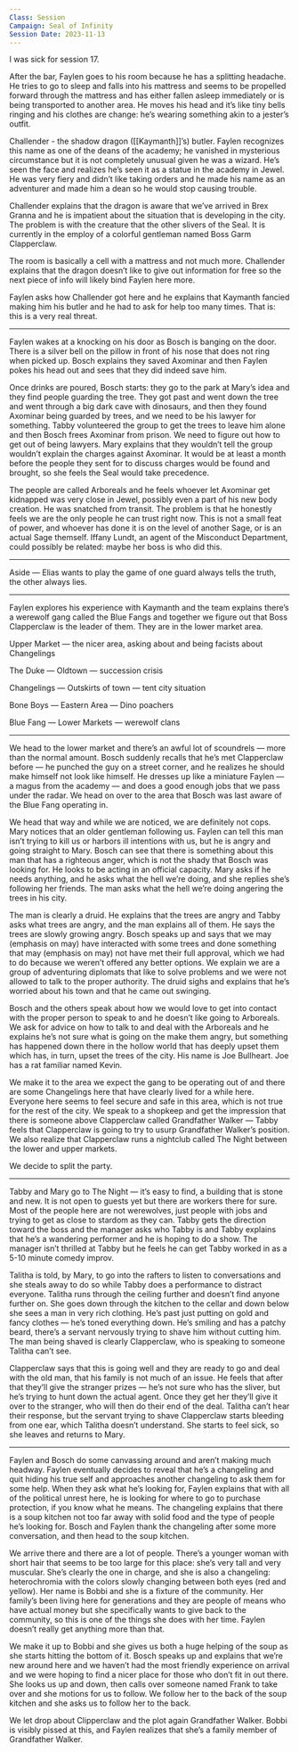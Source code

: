 ```yaml
---
Class: Session
Campaign: Seal of Infinity
Session Date: 2023-11-13
---
```

I was sick for session 17.

After the bar, Faylen goes to his room because he has a splitting headache. He tries to go to sleep and falls into his mattress and seems to be propelled forward through the mattress and has either fallen asleep immediately or is being transported to another area. He moves his head and it’s like tiny bells ringing and his clothes are change: he’s wearing something akin to a jester’s outfit.

Challender - the shadow dragon ([[Kaymanth]]’s) butler. Faylen recognizes this name as one of the deans of the academy; he vanished in mysterious circumstance but it is not completely unusual given he was a wizard. He’s seen the face and realizes he’s seen it as a statue in the academy in Jewel. He was very fiery and didn’t like taking orders and he made his name as an adventurer and made him a dean so he would stop causing trouble.

Challender explains that the dragon is aware that we’ve arrived in Brex Granna and he is impatient about the situation that is developing in the city. The problem is with the creature that the other slivers of the Seal. It is currently in the employ of a colorful gentleman named Boss Garm Clapperclaw.

The room is basically a cell with a mattress and not much more. Challender explains that the dragon doesn’t like to give out information for free so the next piece of info will likely bind Faylen here more.

Faylen asks how Challender got here and he explains that Kaymanth fancied making him his butler and he had to ask for help too many times. That is: this is a very real threat.

---

Faylen wakes at a knocking on his door as Bosch is banging on the door. There is a silver bell on the pillow in front of his nose that does not ring when picked up. Bosch explains they saved Axominar and then Faylen pokes his head out and sees that they did indeed save him.

Once drinks are poured, Bosch starts: they go to the park at Mary’s idea and they find people guarding the tree. They got past and went down the tree and went through a big dark cave with dinosaurs, and then they found Axominar being guarded by trees, and we need to be his lawyer for something. Tabby volunteered the group to get the trees to leave him alone and then Bosch frees Axominar from prison. We need to figure out how to get out of being lawyers. Mary explains that they wouldn’t tell the group wouldn’t explain the charges against Axominar. It would be at least a month before the people they sent for to discuss charges would be found and brought, so she feels the Seal would take precedence.

The people are called Arboreals and he feels whoever let Axominar get kidnapped was very close in Jewel, possibly even a part of his new body creation. He was snatched from transit. The problem is that he honestly feels we are the only people he can trust right now. This is not a small feat of power, and whoever has done it is on the level of another Sage, or is an actual Sage themself. Iffany Lundt, an agent of the Misconduct Department, could possibly be related: maybe her boss is who did this.

---

Aside — Elias wants to play the game of one guard always tells the truth, the other always lies.

---

Faylen explores his experience with Kaymanth and the team explains there’s a werewolf gang called the Blue Fangs and together we figure out that Boss Clapperclaw is the leader of them. They are in the lower market area.

Upper Market — the nicer area, asking about and being facists about Changelings

The Duke — Oldtown — succession crisis

Changelings — Outskirts of town — tent city situation

Bone Boys — Eastern Area — Dino poachers

Blue Fang — Lower Markets — werewolf clans

---

We head to the lower market and there’s an awful lot of scoundrels — more than the normal amount. Bosch suddenly recalls that he’s met Clapperclaw before — he punched the guy on a street corner, and he realizes he should make himself not look like himself. He dresses up like a miniature Faylen — a magus from the academy — and does a good enough jobs that we pass under the radar. We head on over to the area that Bosch was last aware of the Blue Fang operating in.

We head that way and while we are noticed, we are definitely not cops. Mary notices that an older gentleman following us. Faylen can tell this man isn’t trying to kill us or harbors ill intentions with us, but he is angry and going straight to Mary. Bosch can see that there is something about this man that has a righteous anger, which is not the shady that Bosch was looking for. He looks to be acting in an official capacity. Mary asks if he needs anything, and he asks what the hell we’re doing, and she replies she’s following her friends. The man asks what the hell we’re doing angering the trees in his city.

The man is clearly a druid. He explains that the trees are angry and Tabby asks what trees are angry, and the man explains all of them. He says the trees are slowly growing angry. Bosch speaks up and says that we may (emphasis on may) have interacted with some trees and done something that may (emphasis on may) not have met their full approval, which we had to do because we weren’t offered any better options. We explain we are a group of adventuring diplomats that like to solve problems and we were not allowed to talk to the proper authority. The druid sighs and explains that he’s worried about his town and that he came out swinging.

Bosch and the others speak about how we would love to get into contact with the proper person to speak to and he doesn’t like going to Arboreals. We ask for advice on how to talk to and deal with the Arboreals and he explains he’s not sure what is going on the make them angry, but something has happened down there in the hollow world that has deeply upset them which has, in turn, upset the trees of the city. His name is Joe Bullheart. Joe has a rat familiar named Kevin.

We make it to the area we expect the gang to be operating out of and there are some Changelings here that have clearly lived for a while here. Everyone here seems to feel secure and safe in this area, which is not true for the rest of the city. We speak to a shopkeep and get the impression that there is someone above Clapperclaw called Grandfather Walker — Tabby feels that Clapperclaw is going to try to usurp Grandfather Walker’s position. We also realize that Clapperclaw runs a nightclub called The Night between the lower and upper markets.

We decide to split the party.

---

Tabby and Mary go to The Night — it’s easy to find, a building that is stone and new. It is not open to guests yet but there are workers there for sure. Most of the people here are not werewolves, just people with jobs and trying to get as close to stardom as they can. Tabby gets the direction toward the boss and the manager asks who Tabby is and Tabby explains that he’s a wandering performer and he is hoping to do a show. The manager isn’t thrilled at Tabby but he feels he can get Tabby worked in as a 5-10 minute comedy improv.

Talitha is told, by Mary, to go into the rafters to listen to conversations and she steals away to do so while Tabby does a performance to distract everyone. Talitha runs through the ceiling further and doesn’t find anyone further on. She goes down through the kitchen to the cellar and down below she sees a man in very rich clothing. He’s past just putting on gold and fancy clothes — he’s toned everything down. He’s smiling and has a patchy beard, there’s a servant nervously trying to shave him without cutting him. The man being shaved is clearly Clapperclaw, who is speaking to someone Talitha can’t see.

Clapperclaw says that this is going well and they are ready to go and deal with the old man, that his family is not much of an issue. He feels that after that they’ll give the stranger prizes — he’s not sure who has the sliver, but he’s trying to hunt down the actual agent. Once they get her they’ll give it over to the stranger, who will then do their end of the deal. Talitha can’t hear their response, but the servant trying to shave Clapperclaw starts bleeding from one ear, which Talitha doesn’t understand. She starts to feel sick, so she leaves and returns to Mary.

---

Faylen and Bosch do some canvassing around and aren’t making much headway. Faylen eventually decides to reveal that he’s a changeling and quit hiding his true self and approaches another changeling to ask them for some help. When they ask what he’s looking for, Faylen explains that with all of the political unrest here, he is looking for where to go to purchase protection, if you know what he means. The changeling explains that there is a soup kitchen not too far away with solid food and the type of people he’s looking for. Bosch and Faylen thank the changeling after some more conversation, and then head to the soup kitchen.

We arrive there and there are a lot of people. There’s a younger woman with short hair that seems to be too large for this place: she’s very tall and very muscular. She’s clearly the one in charge, and she is also a changeling: heterochromia with the colors slowly changing between both eyes (red and yellow). Her name is Bobbi and she is a fixture of the community. Her family’s been living here for generations and they are people of means who have actual money but she specifically wants to give back to the community, so this is one of the things she does with her time. Faylen doesn’t really get anything more than that.

We make it up to Bobbi and she gives us both a huge helping of the soup as she starts hitting the bottom of it. Bosch speaks up and explains that we’re new around here and we haven’t had the most friendly experience on arrival and we were hoping to find a nicer place for those who don’t fit in out there. She looks us up and down, then calls over someone named Frank to take over and she motions for us to follow. We follow her to the back of the soup kitchen and she asks us to follow her to the back.

We let drop about Clipperclaw and the plot again Grandfather Walker. Bobbi is visibly pissed at this, and Faylen realizes that she’s a family member of Grandfather Walker.